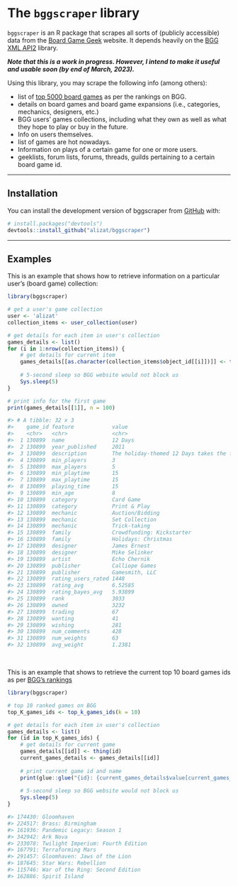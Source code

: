 
# The `bggscraper` library

<!-- badges: start -->
<!-- badges: end -->

`bggscraper` is an R package that scrapes all sorts of (publicly
accessible) data from the [Board Game Geek](boardgamegeek.com) website.
It depends heavily on the [BGG XML
API2](https://boardgamegeek.com/wiki/page/BGG_XML_API2) library.

***Note that this is a work in progress. However, I intend to make it
useful and usable soon (by end of March, 2023).***

Using this library, you may scrape the following info (among others):

-   list of [top 5000 board
    games](https://boardgamegeek.com/search/boardgame?advsearch=1&q=&sort=rank)
    as per the rankings on BGG.
-   details on board games and board game expansions (i.e., categories,
    mechanics, designers, etc.)
-   BGG users’ games collections, including what they own as well as
    what they hope to play or buy in the future.
-   Info on users themselves.
-   list of games are hot nowadays.
-   Information on plays of a certain game for one or more users.
-   geeklists, forum lists, forums, threads, guilds pertaining to a
    certain board game id.

----

## Installation

You can install the development version of bggscraper from
[GitHub](https://github.com/) with:

``` r
# install.packages("devtools")
devtools::install_github("alizat/bggscraper")
```

----

## Examples

This is an example that shows how to retrieve information on a
particular user’s (board game) collection:

``` r
library(bggscraper)

# get a user's game collection
user <- 'alizat'
collection_items <- user_collection(user)

# get details for each item in user's collection
games_details <- list()
for (i in 1:nrow(collection_items)) {
    # get details for current item
    games_details[[as.character(collection_items$object_id[[i]])]] <- thing(collection_items$object_id[[i]])
    
    # 5-second sleep so BGG website would not block us
    Sys.sleep(5)
}

# print info for the first game
print(games_details[[1]], n = 100)
```
``` r
#> # A tibble: 32 x 3
#>    game_id feature            value                                             
#>    <chr>   <chr>              <chr>                                             
#>  1 130899  name               12 Days                                           
#>  2 130899  year_published     2011                                              
#>  3 130899  description        The holiday-themed 12 Days takes the familiar &qu~
#>  4 130899  min_players        3                                                 
#>  5 130899  max_players        5                                                 
#>  6 130899  min_playtime       15                                                
#>  7 130899  max_playtime       15                                                
#>  8 130899  playing_time       15                                                
#>  9 130899  min_age            8                                                 
#> 10 130899  category           Card Game                                         
#> 11 130899  category           Print & Play                                      
#> 12 130899  mechanic           Auction/Bidding                                   
#> 13 130899  mechanic           Set Collection                                    
#> 14 130899  mechanic           Trick-taking                                      
#> 15 130899  family             Crowdfunding: Kickstarter                         
#> 16 130899  family             Holidays: Christmas                               
#> 17 130899  designer           James Ernest                                      
#> 18 130899  designer           Mike Selinker                                     
#> 19 130899  artist             Echo Chernik                                      
#> 20 130899  publisher          Calliope Games                                    
#> 21 130899  publisher          Gamesmith, LLC                                    
#> 22 130899  rating_users_rated 1448                                              
#> 23 130899  rating_avg         6.52585                                           
#> 24 130899  rating_bayes_avg   5.93899                                           
#> 25 130899  rank               3033                                              
#> 26 130899  owned              3232                                              
#> 27 130899  trading            67                                                
#> 28 130899  wanting            41                                                
#> 29 130899  wishing            281                                               
#> 30 130899  num_comments       428                                               
#> 31 130899  num_weights        63                                                
#> 32 130899  avg_weight         1.2381
```

<BR>

This is an example that shows to retrieve the current top 10 board games
ids as per [BGG’s rankings](a)

``` r
library(bggscraper)

# top 10 ranked games on BGG
top_K_games_ids <- top_k_games_ids(k = 10)

# get details for each item in user's collection
games_details <- list()
for (id in top_K_games_ids) {
    # get details for current game
    games_details[[id]] <- thing(id)
    current_games_details <- games_details[[id]]
    
    # print current game id and name
    print(glue::glue("{id}: {current_games_details$value[current_games_details$feature == 'name']}"))
    
    # 5-second sleep so BGG website would not block us
    Sys.sleep(5)
}
```
``` r
#> 174430: Gloomhaven
#> 224517: Brass: Birmingham
#> 161936: Pandemic Legacy: Season 1
#> 342942: Ark Nova
#> 233078: Twilight Imperium: Fourth Edition
#> 167791: Terraforming Mars
#> 291457: Gloomhaven: Jaws of the Lion
#> 187645: Star Wars: Rebellion
#> 115746: War of the Ring: Second Edition
#> 162886: Spirit Island
```
